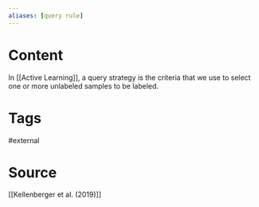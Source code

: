 ```yaml
---
aliases: [query rule]
---
```

# Content
In [[Active Learning]], a query strategy is the criteria that we use to select one or more unlabeled samples to be labeled.

# Tags
#external 

# Source
[[Kellenberger et al. (2019)]]